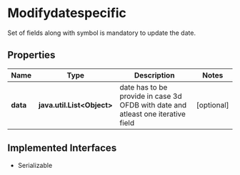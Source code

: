 

# Modifydatespecific

Set of fields along with symbol is mandatory to update the date.

## Properties

Name | Type | Description | Notes
------------ | ------------- | ------------- | -------------
**data** | **java.util.List&lt;Object&gt;** | date has to be provide in case 3d OFDB with date and atleast one iterative field |  [optional]


## Implemented Interfaces

* Serializable


